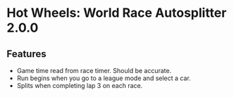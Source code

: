 # Hot Wheels: World Race Autosplitter 2.0.0

## Features
 * Game time read from race timer. Should be accurate.
 * Run begins when you go to a league mode and select a car.
 * Splits when completing lap 3 on each race.
